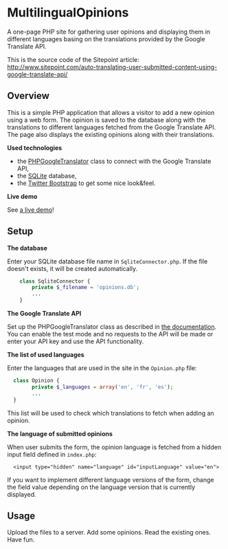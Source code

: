 MultilingualOpinions
====================

A one-page PHP site for gathering user opinions and displaying them in different languages basing on the translations provided by the Google Translate API.

This is the source code of the Sitepoint article: http://www.sitepoint.com/auto-translating-user-submitted-content-using-google-translate-api/

## Overview
This is a simple PHP application that allows a visitor to add a new opinion using a web form. The opinion is saved to 
the database along with the translations to different languages fetched from the Google Translate API. 
The page also displays the existing opinions along with their translations.

**Used technologies**
- the [PHPGoogleTranslator][translator] class to connect with the Google Translate API,
- the [SQLite][sqlite] database,
- the [Twitter Bootstrap][twitter] to get some nice look&feel.

**Live demo**

See [a live demo][demo]!

## Setup


**The database**

Enter your SQLite database file name in `SqliteConnector.php`. If the file doesn't exists, it will be created 
automatically.

```php
    class SqliteConnector {
        private $_filename = 'opinions.db';
        ...
    }
```


**The Google Translate API**

Set up the PHPGoogleTranslator class as described in [the documentation][translator]. You can enable the test mode 
and no requests to the API will be made or enter your API key and use the API functionality.


**The list of used languages**

Enter the languages that are used in the site in the `Opinion.php` file:

```php
  class Opinion {
        private $_languages = array('en', 'fr', 'es');
        ...
  }
```

This list will be used to check which translations to fetch when adding an opinion.

**The language of submitted opinions**

When user submits the form, the opinion language is fetched from a hidden input field defined in `index.php`:
```
  <input type="hidden" name="language" id="inputLanguage" value="en">
```

If you want to implement different language versions of the form, change the field value depending on 
the language version that is currently displayed. 

## Usage
Upload the files to a server. Add some opinions. Read the existing ones. Have fun.

[translator]: https://github.com/jacek-b/PHPGoogleTranslator
[sqlite]: http://www.sqlite.org/
[twitter]: http://getbootstrap.com/
[demo]: http://jacekbarecki.com/GoogleTranslate/
